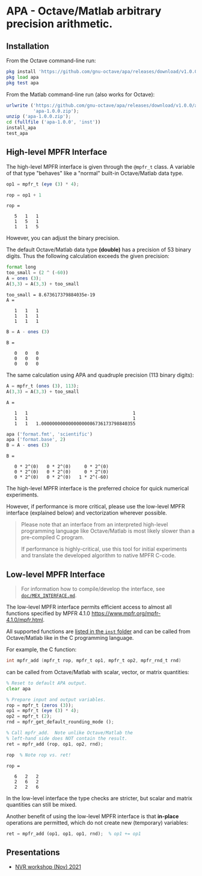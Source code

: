 # APA - Octave/Matlab arbitrary precision arithmetic.

## Installation

From the Octave command-line run:


```octave
pkg install 'https://github.com/gnu-octave/apa/releases/download/v1.0.0/apa-1.0.0.zip'
pkg load apa
pkg test apa
```

From the Matlab command-line run (also works for Octave):


```octave
urlwrite ('https://github.com/gnu-octave/apa/releases/download/v1.0.0/apa-1.0.0.zip', ...
          'apa-1.0.0.zip');
unzip ('apa-1.0.0.zip');
cd (fullfile ('apa-1.0.0', 'inst'))
install_apa
test_apa
```

## High-level MPFR Interface

The high-level MPFR interface is given through the `@mpfr_t` class.
A variable of that type "behaves" like a "normal" built-in Octave/Matlab
data type.


```octave
op1 = mpfr_t (eye (3) * 4);

rop = op1 + 1
```

    rop =

       5   1   1
       1   5   1
       1   1   5



However, you can adjust the binary precision.

The default Octave/Matlab data type **(double)** has a precision of 53 binary digits.
Thus the following calculation exceeds the given precision:


```octave
format long
too_small = (2 ^ (-60))
A = ones (3);
A(3,3) = A(3,3) + too_small
```

    too_small = 8.673617379884035e-19
    A =

       1   1   1
       1   1   1
       1   1   1




```octave
B = A - ones (3)
```

    B =

       0   0   0
       0   0   0
       0   0   0



The same calculation using APA and quadruple precision (113 binary digits):


```octave
A = mpfr_t (ones (3), 113);
A(3,3) = A(3,3) + too_small
```

    A =

       1   1                                       1
       1   1                                       1
       1   1   1.00000000000000000086736173798840355




```octave
apa ('format.fmt', 'scientific')
apa ('format.base', 2)
B = A - ones (3)
```

    B =

       0 * 2^(0)   0 * 2^(0)     0 * 2^(0)
       0 * 2^(0)   0 * 2^(0)     0 * 2^(0)
       0 * 2^(0)   0 * 2^(0)   1 * 2^(-60)



The high-level MPFR interface is the preferred choice for quick numerical
experiments.

However, if performance is more critical, please use the low-level MPFR
interface (explained below) and vectorization wherever possible.

> Please note that an interface from an interpreted high-level programming
> language like Octave/Matlab is most likely slower than a pre-compiled C
> program.
>
> If performance is highly-critical, use this tool for initial experiments
> and translate the developed algorithm to native MPFR C-code.

## Low-level MPFR Interface

> For information how to compile/develop the interface, see
> [`doc/MEX_INTERFACE.md`](https://github.com/gnu-octave/apa/blob/main/doc/MEX_INTERFACE.md).

The low-level MPFR interface permits efficient access to almost all functions
specified by MPFR 4.1.0 <https://www.mpfr.org/mpfr-4.1.0/mpfr.html>.

All supported functions are [listed in the `inst` folder](inst)
and can be called from Octave/Matlab like in the C programming language.

For example, the C function:

```c
int mpfr_add (mpfr_t rop, mpfr_t op1, mpfr_t op2, mpfr_rnd_t rnd)
```

can be called from Octave/Matlab with scalar, vector, or matrix quantities:


```octave
% Reset to default APA output.
clear apa

% Prepare input and output variables.
rop = mpfr_t (zeros (3));
op1 = mpfr_t (eye (3) * 4);
op2 = mpfr_t (2);
rnd = mpfr_get_default_rounding_mode ();

% Call mpfr_add.  Note unlike Octave/Matlab the
% left-hand side does NOT contain the result.
ret = mpfr_add (rop, op1, op2, rnd);

rop  % Note rop vs. ret!
```

    rop =

       6   2   2
       2   6   2
       2   2   6



In the low-level interface the type checks are stricter,
but scalar and matrix quantities can still be mixed.

Another benefit of using the low-level MPFR interface is that **in-place**
operations are permitted, which do not create new (temporary) variables:


```octave
ret = mpfr_add (op1, op1, op1, rnd);  % op1 += op1
```

## Presentations

- [NVR workshop (Nov) 2021](https://github.com/siko1056/slides_nvr2021/blob/main/slides.pdf)
